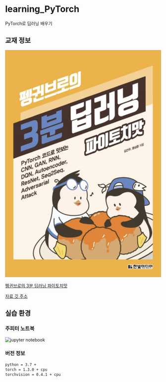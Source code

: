 # learning_PyTorch
PyTorch로 딥러닝 배우기

## 교재 정보

![책 모습](./assets/book_cover.png)

[펭귄브로의 3분 딥러닝 파이토치맛](https://book.naver.com/bookdb/book_detail.nhn?bid=15559613)

[자료 깃 주소](https://github.com/keon/3-min-pytorch)

## 실습 환경

### 주피터 노트북
![jupyter notebook](./assets/jupyter_notebook)

### 버전 정보
```
python = 3.7 +
torch = 1.3.0 + cpu
torchvision = 0.4.1 + cpu
```
